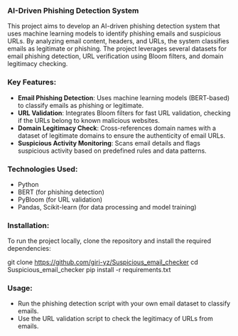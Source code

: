 ### AI-Driven Phishing Detection System

This project aims to develop an AI-driven phishing detection system that uses machine learning models to identify phishing emails and suspicious URLs. By analyzing email content, headers, and URLs, the system classifies emails as legitimate or phishing. The project leverages several datasets for email phishing detection, URL verification using Bloom filters, and domain legitimacy checking.

### Key Features:
- **Email Phishing Detection**: Uses machine learning models (BERT-based) to classify emails as phishing or legitimate.
- **URL Validation**: Integrates Bloom filters for fast URL validation, checking if the URLs belong to known malicious websites.
- **Domain Legitimacy Check**: Cross-references domain names with a dataset of legitimate domains to ensure the authenticity of email URLs.
- **Suspicious Activity Monitoring**: Scans email details and flags suspicious activity based on predefined rules and data patterns.

### Technologies Used:
- Python
- BERT (for phishing detection)
- PyBloom (for URL validation)
- Pandas, Scikit-learn (for data processing and model training)

### Installation:
To run the project locally, clone the repository and install the required dependencies:

git clone https://github.com/giri-yz/Suspicious_email_checker
cd Suspicious_email_checker
pip install -r requirements.txt


### Usage:
- Run the phishing detection script with your own email dataset to classify emails.
- Use the URL validation script to check the legitimacy of URLs from emails.
  
